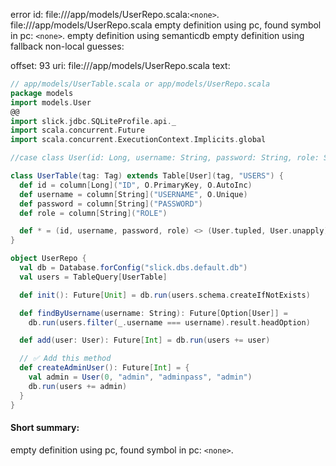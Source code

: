 error id: file://<WORKSPACE>/app/models/UserRepo.scala:`<none>`.
file://<WORKSPACE>/app/models/UserRepo.scala
empty definition using pc, found symbol in pc: `<none>`.
empty definition using semanticdb
empty definition using fallback
non-local guesses:

offset: 93
uri: file://<WORKSPACE>/app/models/UserRepo.scala
text:
```scala
// app/models/UserTable.scala or app/models/UserRepo.scala
package models
import models.User
@@
import slick.jdbc.SQLiteProfile.api._
import scala.concurrent.Future
import scala.concurrent.ExecutionContext.Implicits.global

//case class User(id: Long, username: String, password: String, role: String)

class UserTable(tag: Tag) extends Table[User](tag, "USERS") {
  def id = column[Long]("ID", O.PrimaryKey, O.AutoInc)
  def username = column[String]("USERNAME", O.Unique)
  def password = column[String]("PASSWORD")
  def role = column[String]("ROLE")

  def * = (id, username, password, role) <> (User.tupled, User.unapply)
}

object UserRepo {
  val db = Database.forConfig("slick.dbs.default.db")
  val users = TableQuery[UserTable]

  def init(): Future[Unit] = db.run(users.schema.createIfNotExists)

  def findByUsername(username: String): Future[Option[User]] =
    db.run(users.filter(_.username === username).result.headOption)

  def add(user: User): Future[Int] = db.run(users += user)

  // ✅ Add this method
  def createAdminUser(): Future[Int] = {
    val admin = User(0, "admin", "adminpass", "admin")
    db.run(users += admin)
  }
}

```


#### Short summary: 

empty definition using pc, found symbol in pc: `<none>`.